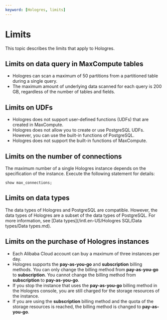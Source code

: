 ```yaml
---
keyword: [Hologres, limits]
---
```


# Limits

This topic describes the limits that apply to Hologres.

## Limits on data query in MaxCompute tables

-   Hologres can scan a maximum of 50 partitions from a partitioned table during a single query.
-   The maximum amount of underlying data scanned for each query is 200 GB, regardless of the number of tables and fields.

## Limits on UDFs

-   Hologres does not support user-defined functions \(UDFs\) that are created in MaxCompute.
-   Hologres does not allow you to create or use PostgreSQL UDFs. However, you can use the built-in functions of PostgreSQL.
-   Hologres does not support the built-in functions of MaxCompute.

## Limits on the number of connections

The maximum number of a single Hologres instance depends on the specification of the instance. Execute the following statement for details:

```
show max_connections;
```

## Limits on data types

The data types of Hologres and PostgreSQL are compatible. However, the data types of Hologres are a subset of the data types of PostgreSQL. For more information, see [Data types](/intl.en-US/Hologres SQL/Data types/Data types.md).

## Limits on the purchase of Hologres instances

-   Each Alibaba Cloud account can buy a maximum of three instances per day.
-   Hologres supports the **pay-as-you-go** and **subscription** billing methods. You can only change the billing method from **pay-as-you-go** to **subscription**. You cannot change the billing method from **subscription** to **pay-as-you-go**.
-   If you stop the instance that uses the **pay-as-you-go** billing method in the Hologres console, you are still charged for the storage resources of the instance.
-   If you are using the **subscription** billing method and the quota of the storage resources is reached, the billing method is changed to **pay-as-you-go**.

